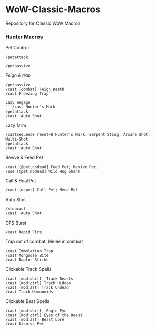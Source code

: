 # WoW-Classic-Macros
Repository for Classic WoW Macros 

### Hunter Macros

Pet Control
```
/petattack

/petpassive
```

*Feign & trap*
```#showtooltip
/petpassive
/cast [combat] Feign Death
/cast Freezing Trap```

Lazy engage
```/cast Hunter's Mark
/petattack
/cast !Auto Shot
```

Lazy farm
```/targetenemy [noharm]
/castsequence reset=8 Hunter's Mark, Serpent Sting, Arcane Shot, Multi-Shot
/petattack
/cast !Auto Shot
```

Revive & Feed Pet
```#showtooltip
/cast [@pet,nodead] Feed Pet; Revive Pet;
/use [@pet,nodead] Wild Hog Shank
```

Call & Heal Pet
```#showtooltip
/cast [nopet] Call Pet; Mend Pet
```

Auto Shot
```#showtooltip
/stopcast
/cast !Auto Shot
```

DPS Burst
```/cast Berserking(Racial)
/cast Rapid Fire
```

Trap out of combat, Melee in combat
```#showtooltip
/cast Immolation Trap
/cast Mongoose Bite
/cast Raptor Strike
```

Clickable Track Spells
```#showtooltip
/cast [mod:shift] Track Beasts
/cast [mod:ctrl] Track Hidden
/cast [mod:alt] Track Undead
/cast Track Humanoids
```

Clickable Beat Spells
```#showtooltip
/cast [mod:shift] Eagle Eye
/cast [mod:ctrl] Eyes of the Beast
/cast [mod:alt] Beast Lore
/cast Dismiss Pet
```

